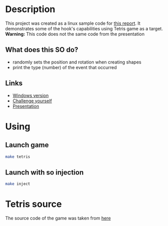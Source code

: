 # Description

This project was created as a linux sample code for [this report](https://www.youtube.com/watch?v=L0sEnA1fazk). It demonstrates some of the hook's capabilities using Tetris game as a target.
**Warning:** This code does not the same code from the presentation

## What does this SO do?

- randomly sets the position and rotation when creating shapes
- print the type (number) of the event that occurred

## Links

- [Windows version](https://github.com/osogi/hook-example-windows)
- [Challenge yourself](https://ny2022.forkbomb.ru/tasks)
- [Presentation](https://docs.google.com/presentation/d/1VHTaCe5Modzr4dvWYWGVWrc0xC3bIg_JINU-e9TXUWA/edit?usp=sharing)

# Using

## Launch game
```bash
make tetris
```
  
## Launch with so injection
```bash
make inject
```

# Tetris source
The source code of the game was taken from [here](https://github.com/mmatyas/openblok)
